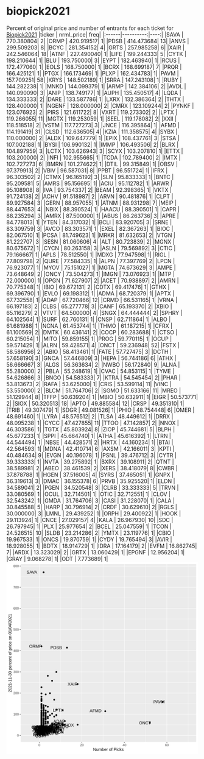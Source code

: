 # biopick2021
Percent of original price and number of entrants for each ticket for [Biopick2021](https://twitter.com/hashtag/Biopick2021)
|ticker | nrml_price| freq|
|:------|----------:|----:|
|SAVA   | 770.380804|    2|
|ORMP   | 420.919517|    1|
|PDSB   | 414.473684|   13|
|ANVS   | 299.509203|    8|
|BCYC   | 281.354152|    4|
|GRTS   | 257.985258|    6|
|XAIR   | 242.546064|   18|
|ATNF   | 227.490040|    1|
|LIFE   | 199.244333|    5|
|CYTK   | 198.210644|    1|
|BLU    | 193.750000|    3|
|EYPT   | 182.463940|    1|
|RCUS   | 172.477060|    1|
|EOLS   | 168.750000|    1|
|BCRX   | 168.699187|    7|
|PRQR   | 166.425121|    1|
|PTGX   | 166.173469|    1|
|PLXP   | 162.434783|    1|
|PAVM   | 157.709251|   58|
|KRYS   | 148.502189|    1|
|SRRA   | 147.243108|    1|
|RUBY   | 144.282238|    1|
|MNKD   | 144.099379|    1|
|ARMP   | 142.384106|    2|
|AVDL   | 140.090090|    3|
|ANIP   | 138.749177|    1|
|AUPH   | 135.450517|    4|
|LQDA   | 134.333333|    2|
|DARE   | 133.587786|    1|
|LXRX   | 132.386364|    2|
|THTX   | 128.400000|    1|
|NGENF  | 128.000000|    2|
|CMRX   | 123.109244|    2|
|PYNKF  | 123.076923|    2|
|PIRS   | 121.611722|    8|
|VXRT   | 119.273302|    2|
|LPTX   | 119.266055|   11|
|MGTX   | 119.253059|    1|
|SEEL   | 119.178082|    2|
|XXII   | 118.518518|    2|
|VSTM   | 117.727273|    3|
|JNCE   | 116.395864|    1|
|AFMD   | 114.191419|   31|
|CLSD   | 112.636505|    4|
|KZIA   | 111.358575|    4|
|SYBX   | 110.000000|    2|
|ALDX   | 109.647779|    1|
|EPIX   | 108.437761|    3|
|STSA   | 107.002188|    1|
|BYSI   | 106.990132|    1|
|IMMP   | 106.493506|    2|
|BLRX   | 104.897959|    3|
|LCTX   | 103.626943|    3|
|SCYX   | 103.207810|    1|
|ETTX   | 103.200000|    2|
|INFI   | 102.955665|    1|
|TCDA   | 102.789400|    2|
|IMTX   | 102.727273|    6|
|BMRN   | 101.274622|    1|
|DTIL   |  99.315849|    1|
|OBSV   |  97.379913|    2|
|VBIV   |  96.587031|    8|
|PPBT   |  96.551724|    1|
|IFRX   |  96.303502|    2|
|CTMX   |  96.165192|    3|
|SLN    |  95.833333|    1|
|BNTC   |  95.209581|    5|
|AMRS   |  95.156695|    1|
|ACIU   |  95.112782|    1|
|ARWR   |  95.108908|    8|
|IVA    |  93.754337|    2|
|BEAM   |  92.398365|    1|
|VKTX   |  91.724138|    2|
|ACHV   |  91.518987|    2|
|ARVN   |  90.481876|    1|
|CLPT   |  89.927584|    3|
|GERN   |  88.957055|    1|
|ATNM   |  88.931298|    7|
|MEIP   |  88.447653|    4|
|NBIX   |  88.390524|    1|
|HAACU  |  88.390501|    1|
|CAPR   |  88.235294|    3|
|AMRX   |  87.500000|    1|
|ABUS   |  86.263736|    3|
|APRE   |  84.778013|    1|
|YTEN   |  84.317032|    1|
|BCLI   |  83.920705|    3|
|SRNE   |  83.309759|    3|
|AVCO   |  83.303571|    1|
|EXEL   |  82.367263|    1|
|BIOC   |  82.067510|    1|
|PCSA   |  81.749623|    1|
|MRKR   |  81.632653|    2|
|VTGN   |  81.222707|    3|
|SESN   |  81.060606|    4|
|ALT    |  80.723839|    2|
|MGNX   |  80.675672|    1|
|CYCN   |  80.263158|    3|
|ASLN   |  79.569892|    3|
|CTIC   |  79.166667|    1|
|APLS   |  78.512550|    1|
|MDXG   |  77.947598|    1|
|RIGL   |  77.809798|    2|
|QURE   |  77.584335|    1|
|ALPN   |  77.397769|    2|
|LPCN   |  76.923077|    1|
|MYOV   |  75.151027|    1|
|MGTA   |  74.673629|    3|
|AMPE   |  73.648649|    2|
|ONCY   |  73.504273|    1|
|IMGN   |  73.076923|    1|
|MTP    |  72.000000|    1|
|OPGN   |  71.627907|    2|
|ACET   |  70.938897|    2|
|AMRN   |  70.775348|    1|
|IBIO   |  69.672131|    2|
|CDTX   |  69.417476|    1|
|GTHX   |  69.396790|    1|
|EVLO   |  69.198312|    1|
|ADMA   |  68.720379|    1|
|APTX   |  67.732558|    1|
|ADAP   |  67.720466|   12|
|CRMD   |  66.531165|    1|
|VRNA   |  66.197183|    2|
|CLBS   |  65.277778|    3|
|CANF   |  65.193370|    2|
|XBIO   |  65.116279|    2|
|VTVT   |  64.500000|    4|
|SNGX   |  64.444444|    2|
|SPHRY  |  64.102564|    1|
|SURF   |  62.760131|    1|
|CNSP   |  62.711864|    1|
|ALBO   |  61.681988|    1|
|NCNA   |  61.453744|    1|
|THMO   |  61.187215|    1|
|CFRX   |  61.100569|    2|
|DMTK   |  60.436141|    2|
|COCP   |  60.283688|    1|
|CTSO   |  60.215054|    1|
|MITO   |  59.859155|    1|
|PROG   |  59.770115|    1|
|OCUP   |  59.571429|    1|
|ALRN   |  59.428571|    4|
|ONCT   |  59.236948|   52|
|FSTX   |  58.586956|    2|
|ABIO   |  58.413461|    1|
|FATE   |  57.727475|    3|
|DCTH   |  57.658190|    3|
|GNCA   |  57.446809|    3|
|HEPA   |  56.744186|    6|
|ATHX   |  56.666667|    3|
|ALGS   |  56.363634|    2|
|NWBO   |  56.172840|    9|
|ALNA   |  55.280000|    2|
|PBLA   |  55.248619|    1|
|CVAC   |  54.853115|    1|
|TYME   |  54.626866|    3|
|BNGO   |  54.583333|    7|
|KTRA   |  54.545454|    2|
|PHAR   |  53.813673|    2|
|RAFA   |  53.625000|    1|
|CRIS   |  53.599114|   11|
|VINC   |  53.550000|    2|
|BLCM   |  51.764706|    2|
|SGMO   |  51.633166|   11|
|MREO   |  51.129944|    8|
|TFFP   |  50.639204|    1|
|MBIO   |  50.632911|    1|
|EIGR   |  50.573771|    2|
|SIOX   |  50.320513|   18|
|APTO   |  49.885584|   12|
|CRSP   |  49.351310|    1|
|TRIB   |  49.307479|    1|
|SDGR   |  49.081526|    1|
|PHIO   |  48.754448|    6|
|OMER   |  48.691460|    1|
|LYRA   |  48.576512|    2|
|TLSA   |  48.449612|    1|
|DRRX   |  48.095238|    1|
|CYCC   |  47.427855|   11|
|TTOO   |  47.142857|    2|
|NNOX   |  46.303586|    1|
|TGTX   |  45.803924|    8|
|ZIOP   |  45.744681|    5|
|BLPH   |  45.677233|    1|
|SPPI   |  45.664740|    1|
|ATHA   |  45.616392|    1|
|LTRN   |  44.544494|    1|
|NBSE   |  44.428571|    2|
|HRTX   |  44.160234|    1|
|BTAI   |  42.564593|    1|
|MDNA   |  42.410714|    6|
|AXSM   |  42.166011|    3|
|KPTI   |  40.484634|    9|
|EVGN   |  40.196078|    1|
|PSNL   |  39.476712|    3|
|CYTR   |  39.333333|    1|
|NVTA   |  39.275892|    1|
|BXRX   |  39.108911|    2|
|QTNT   |  38.589981|    2|
|ABEO   |  38.461539|    2|
|XERS   |  38.418079|    8|
|CWBR   |  37.878788|    1|
|HGEN   |  37.516005|    4|
|SYRS   |  37.465051|    1|
|GNPX   |  36.319613|    3|
|DMAC   |  36.155378|    6|
|PRVB   |  35.925520|    1|
|ELDN   |  34.589041|    2|
|PGEN   |  34.520548|    3|
|CLRB   |  33.333333|    5|
|TRVN   |  33.080569|    1|
|OCUL   |  32.714501|    1|
|OTIC   |  32.712551|    1|
|CLOV   |  32.543242|    1|
|GMDA   |  31.764706|    3|
|CASI   |  31.228070|    1|
|CALA   |  30.845588|    5|
|HARP   |  30.796914|    2|
|CRDF   |  30.629610|    2|
|RGLS   |  30.000000|    3|
|LMNL   |  29.439252|    1|
|ORPH   |  29.400922|    1|
|HOOK   |  29.113924|    1|
|CNCE   |  27.029157|    4|
|KALA   |  26.967930|   10|
|SDC    |  26.797945|    1|
|PLX    |  25.977654|    2|
|BCEL   |  25.047559|    1|
|TCON   |  24.526515|   10|
|SLDB   |  23.214286|    2|
|YMTX   |  23.119776|    1|
|CBIO   |  19.967533|    1|
|ONCS   |  19.870759|    1|
|CYDY   |  19.765494|    3|
|AVIR   |  18.928055|    1|
|BDTX   |  18.914729|    1|
|IDRA   |  17.164179|    2|
|EVFM   |  16.862745|    7|
|ARDX   |  13.323029|    2|
|GRTX   |  13.060429|    1|
|EPGNF  |  12.956204|    1|
|GRAY   |   9.068278|    1|
|ODT    |   7.773689|    1|
![retvspicks](biopicks.png?raw=true)

